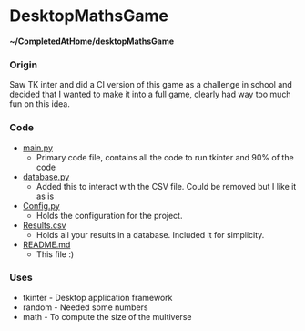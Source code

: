 # DesktopMathsGame
**~/CompletedAtHome/desktopMathsGame**
### Origin
Saw TK inter and did a CI version of this game as a challenge in school and decided that I wanted to make it into a full game, clearly had way too much fun on this idea.

### Code
- [main.py](./main.py)
  - Primary code file, contains all the code to run tkinter and 90% of the code
- [database.py](./database.py)
  - Added this to interact with the CSV file. Could be removed but I like it as is
- [Config.py](./Config.py)
  - Holds the configuration for the project.
- [Results.csv](./Results.csv)
  - Holds all your results in a database. Included it for simplicity.
- [README.md](./README.md)
  - This file :)

### Uses
- tkinter - Desktop application framework
- random - Needed some numbers
- math - To compute the size of the multiverse